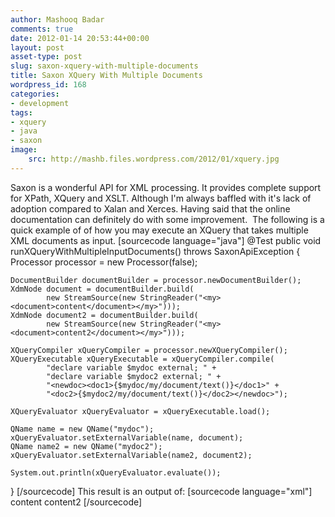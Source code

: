 ```yaml
---
author: Mashooq Badar
comments: true
date: 2012-01-14 20:53:44+00:00
layout: post
asset-type: post
slug: saxon-xquery-with-multiple-documents
title: Saxon XQuery With Multiple Documents
wordpress_id: 168
categories:
- development
tags:
- xquery
- java
- saxon
image:
    src: http://mashb.files.wordpress.com/2012/01/xquery.jpg
---
```


Saxon is a wonderful API for XML processing. It provides complete support for XPath, XQuery and XSLT. Although I'm always baffled with it's lack of adoption compared to Xalan and Xerces. Having said that the online documentation can definitely do with some improvement.  The following is a quick example of of how you may execute an XQuery that takes multiple XML documents as input.
[sourcecode language="java"]
@Test
public void runXQueryWithMultipleInputDocuments() throws SaxonApiException {
    Processor processor = new Processor(false);

    DocumentBuilder documentBuilder = processor.newDocumentBuilder();
    XdmNode document = documentBuilder.build(
            new StreamSource(new StringReader("<my><document>content</document></my>")));
    XdmNode document2 = documentBuilder.build(
            new StreamSource(new StringReader("<my><document>content2</document></my>")));

    XQueryCompiler xQueryCompiler = processor.newXQueryCompiler();
    XQueryExecutable xQueryExecutable = xQueryCompiler.compile(
            "declare variable $mydoc external; " +
            "declare variable $mydoc2 external; " +
            "<newdoc><doc1>{$mydoc/my/document/text()}</doc1>" +
            "<doc2>{$mydoc2/my/document/text()}</doc2></newdoc>");

    XQueryEvaluator xQueryEvaluator = xQueryExecutable.load();

    QName name = new QName("mydoc");
    xQueryEvaluator.setExternalVariable(name, document);
    QName name2 = new QName("mydoc2");
    xQueryEvaluator.setExternalVariable(name2, document2);

    System.out.println(xQueryEvaluator.evaluate());
}
[/sourcecode]
This result is an output of:
[sourcecode language="xml"]
  <newdoc>
   <doc1>content</doc1>
   <doc2>content2</doc2>
</newdoc>
[/sourcecode]
